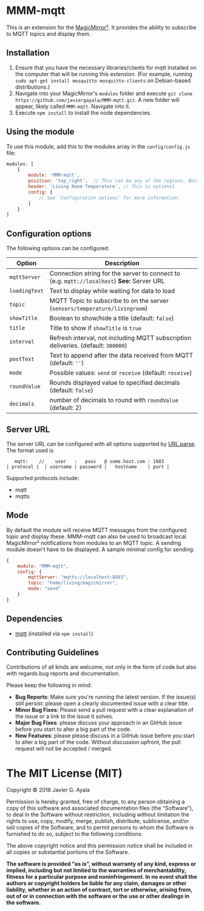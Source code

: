 # MMM-mqtt

This is an extension for the [MagicMirror²](https://github.com/MichMich/MagicMirror).  It provides the ability to subscribe to MQTT topics and display them.

## Installation
1. Ensure that you have the necessary libraries/clients for mqtt installed on the computer that will be running this extension.  (For example, running `sudo apt-get install mosquitto mosquitto-clients` on Debian-based distributions.)
2. Navigate into your MagicMirror's `modules` folder and execute `git clone https://github.com/javiergayala/MMM-mqtt.git`. A new folder will appear, likely called `MMM-mqtt`.  Navigate into it.
3. Execute `npm install` to install the node dependencies.

## Using the module

To use this module, add this to the modules array in the `config/config.js` file:
````javascript
modules: [
	{
		module: 'MMM-mqtt',
		position: 'top_right',	// This can be any of the regions. Best results in left or right regions.
		header: 'Living Room Temperature', // This is optional
		config: {
			// See 'Configuration options' for more information.
		}
	}
]
````

## Configuration options

The following options can be configured:

| Option  | Description  |
|---|---|
| `mqttServer`  | Connection string for the server to connect to (e.g. `mqtt://localhost`) **See:** Server URL  |
| `loadingText`  | Text to display while waiting for data to load  |
| `topic`  | MQTT Topic to subscribe to on the server (`sensors/temperature/livingroom`)  |
| `showTitle`  | Boolean to show/hide a title (default: `false`)  |
| `title`  | Title to show if `showTitle` is `true`  |
| `interval`  | Refresh interval, not including MQTT subscription deliveries. (default: `300000`)  |
| `postText`  | Text to append after the data received from MQTT (default: `''`)  |
| `mode` | Possible values: `send` or `receive` (default: `receive`) |
| `roundValue` | Rounds displayed value to specified decimals (default: `false`) |
| `decimals` | number of decimals to round with `roundValue` (default: 2) 

## Server URL
The server URL can be configured with all options supported by [URL.parse](https://nodejs.org/api/url.html#url_url_strings_and_url_objects). The format used is

```
   mqtt:    //    user   :   pass   @ some.host.com : 1883
| protocol |  | username | password |   hostname    | port |
```

Supported protocols include:
- mqtt
- mqtts

## Mode

By default the module will receive MQTT messages from the configured topic and display these. MMM-mqtt can also be used to broadcast local MagicMirror² notifications from modules to an MQTT topic. A sending module doesn't have to be displayed. A sample minimal config for sending:

```javascript
{
	module: "MMM-mqtt",
	config: {
		mqttServer: "mqtts://localhost:8883",
		topic: "home/living/magicmirror",
		mode: "send"
	}
}
```


## Dependencies
- [mqtt](https://www.npmjs.com/package/mqtt) (installed via `npm install`)

## Contributing Guidelines

Contributions of all kinds are welcome, not only in the form of code but also with regards bug reports and documentation.

Please keep the following in mind:

- **Bug Reports**:  Make sure you're running the latest version. If the issue(s) still persist: please open a clearly documented issue with a clear title.
- **Minor Bug Fixes**: Please send a pull request with a clear explanation of the issue or a link to the issue it solves.
- **Major Bug Fixes**: please discuss your approach in an GitHub issue before you start to alter a big part of the code.
- **New Features**: please please discuss in a GitHub issue before you start to alter a big part of the code. Without discussion upfront, the pull request will not be accepted / merged.

The MIT License (MIT)
=====================

Copyright © 2016 Javier G. Ayala

Permission is hereby granted, free of charge, to any person
obtaining a copy of this software and associated documentation
files (the “Software”), to deal in the Software without
restriction, including without limitation the rights to use,
copy, modify, merge, publish, distribute, sublicense, and/or sell
copies of the Software, and to permit persons to whom the
Software is furnished to do so, subject to the following
conditions:

The above copyright notice and this permission notice shall be
included in all copies or substantial portions of the Software.

**The software is provided “as is”, without warranty of any kind, express or implied, including but not limited to the warranties of merchantability, fitness for a particular purpose and noninfringement. In no event shall the authors or copyright holders be liable for any claim, damages or other liability, whether in an action of contract, tort or otherwise, arising from, out of or in connection with the software or the use or other dealings in the software.**
